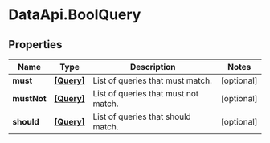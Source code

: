 # DataApi.BoolQuery

## Properties
Name | Type | Description | Notes
------------ | ------------- | ------------- | -------------
**must** | [**[Query]**](Query.md) | List of queries that must match. | [optional] 
**mustNot** | [**[Query]**](Query.md) | List of queries that must not match. | [optional] 
**should** | [**[Query]**](Query.md) | List of queries that should match. | [optional] 
